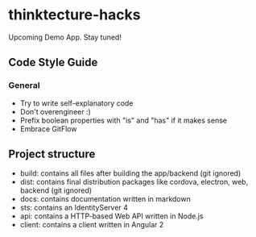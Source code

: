 # thinktecture-hacks

Upcoming Demo App. Stay tuned!

## Code Style Guide

### General

* Try to write self-explanatory code
* Don't overengineer :)
* Prefix boolean properties with "is" and "has" if it makes sense
* Embrace GitFlow

## Project structure

* build: contains all files after building the app/backend (git ignored)
* dist: contains final distribution packages like cordova, electron, web, backend (git ignored)
* docs: contains documentation written in markdown
* sts: contains an IdentityServer 4
* api: contains a HTTP-based Web API written in Node.js
* client: contains a client written in Angular 2
